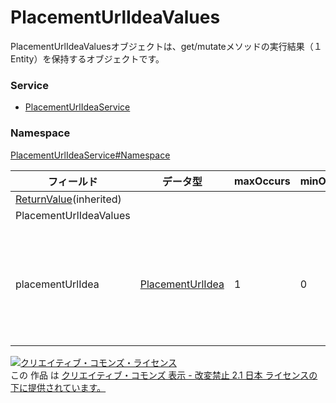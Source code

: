 # PlacementUrlIdeaValues
PlacementUrlIdeaValuesオブジェクトは、get/mutateメソッドの実行結果（１Entity）を保持するオブジェクトです。
### Service
+ [PlacementUrlIdeaService](../../services/PlacementUrlIdeaService.md)

### Namespace
[PlacementUrlIdeaService#Namespace](../../services/PlacementUrlIdeaService.md#namespace)

| フィールド | データ型 | maxOccurs | minOccurs | response | add | set | remove | 説明 | 
|---|---|---|---|---|---|---|---|---|
| <a href="../Common/ReturnValue.md">ReturnValue</a>(inherited)|||||||||
| PlacementUrlIdeaValues|||||||||
| placementUrlIdea| <a href="./PlacementUrlIdea.md">PlacementUrlIdea</a>| 1| 0| ○| -| -| -| リターゲティング情報1件あたりのget/mutateメソッドの実行結果です。 |

<a rel="license" href="http://creativecommons.org/licenses/by-nd/2.1/jp/"><img alt="クリエイティブ・コモンズ・ライセンス" style="border-width:0" src="https://i.creativecommons.org/l/by-nd/2.1/jp/88x31.png" /></a><br />この 作品 は <a rel="license" href="http://creativecommons.org/licenses/by-nd/2.1/jp/">クリエイティブ・コモンズ 表示 - 改変禁止 2.1 日本 ライセンスの下に提供されています。</a>
